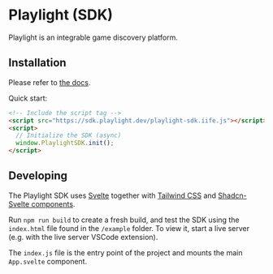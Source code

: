 # Playlight (SDK)
Playlight is an integrable game discovery platform.

## Installation
Please refer to [the docs](https://playlight.dev/docs).

Quick start:
```html
<!-- Include the script tag -->
<script src="https://sdk.playlight.dev/playlight-sdk.iife.js"></script>
<script>
  // Initialize the SDK (async)
  window.PlaylightSDK.init();
</script>
```

## Developing

The Playlight SDK uses [Svelte](https://svelte.dev) together with [Tailwind CSS](https://tailwindcss.com/) and [Shadcn-Svelte components](https://next.shadcn-svelte.com/).

Run `npm run build` to create a fresh build, and test the SDK using the `index.html` file found in the `/example` folder. 
To view it, start a live server (e.g. with the live server VSCode extension).

The `index.js` file is the entry point of the project and mounts the main `App.svelte` component.